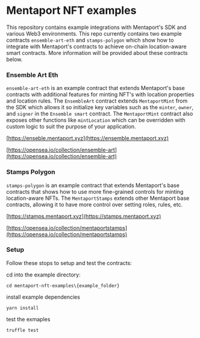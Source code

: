 # Mentaport NFT examples

This repository contains example integrations with Mentaport's SDK and various Web3 environments. This repo
currently contains two example contracts `ensemble-art-eth` and `stamps-polygon` which show how to integrate
with Mentaport's contracts to achieve on-chain location-aware smart contracts. More information will be
provided about these contracts below.

### Ensemble Art Eth
`ensemble-art-eth` is an example contract that extends Mentaport's base contracts with additional features for
minting NFT's with location properties and location rules. The `EnsembleArt` contract extends 
`MentaportMint` from  the SDK which allows it so initialize key variables such as the `minter`, `owner`, and 
`signer` in the `Ensemble smart` contract. The `MentaportMint` contract also exposes other functions like 
`mintLocation` which can be overridden with custom logic to suit the purpose of your application.

[https://enseble.mentaport.xyz](https://ensemble.mentaport.xyz)

[https://opensea.io/collection/ensemble-art](https://opensea.io/collection/ensemble-art)

### Stamps Polygon
`stamps-polygon` is an example contract that extends Mentaport's base contracts that shows how to use more 
fine-grained controls for minting location-aware NFTs. The `MentaportStamps` extends other Mentaport base
contracts, allowing it to have more control over setting roles, rules, etc. 

[https://stamps.mentaport.xyz](https://stamps.mentaport.xyz)

[https://opensea.io/collection/mentaportstamps](https://opensea.io/collection/mentaportstamps)

### Setup
Follow these stops to setup and test the contracts:

cd into the example directory:
```shell
cd mentaport-nft-examples\{example_folder}
```

install example dependencies
```shell
yarn install
```

test the exmaples
```shell
truffle test
```

